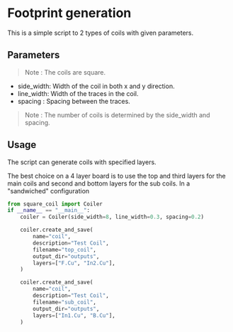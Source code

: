 # Footprint generation

This is a simple script to 2 types of coils with given parameters.

## Parameters

> Note : The coils are square.

- side_width: Width of the coil in both x and y direction.
- line_width: Width of the traces in the coil.
- spacing : Spacing between the traces.

> Note : The number of coils is determined by the side_width and spacing.

## Usage

The script can generate coils with specified layers.

The best choice on a 4 layer board is to use the top and third layers
for the main coils and second and bottom layers for the sub coils.
In a "sandwiched" configuration

```python
from square_coil import Coiler
if __name__ == "__main__":
    coiler = Coiler(side_width=8, line_width=0.3, spacing=0.2)

    coiler.create_and_save(
        name="coil",
        description="Test Coil",
        filename="top_coil",
        output_dir="outputs",
        layers=["F.Cu", "In2.Cu"],
    )

    coiler.create_and_save(
        name="coil",
        description="Test Coil",
        filename="sub_coil",
        output_dir="outputs",
        layers=["In1.Cu", "B.Cu"],
    )
```

